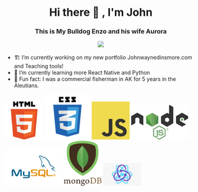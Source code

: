 
<h1 align="center"> Hi there 👋 , I'm John </h1>
<h3 align="center">This is My Bulldog Enzo and his wife Aurora</h3>
<p align="center">
 <img src="https://user-images.githubusercontent.com/7789098/131226975-eadf9211-387d-442a-8199-bc1121f23548.jpg"  width='250'>
</p>


-  🏗  I’m currently working on my new portfolio Johnwaynedinsmore.com and Teaching tools!
-  🌱  I’m currently learning more React Native and Python
-  👯  Fun fact: I was a commercial fisherman in AK for 5 years in the Aleutians.

<p float="left">
 <img src="./html.png" width="100" />
  <img src="./css3.png" width="120" />
 <img src="./JavaScript-logo.png" width="100" />
  <img src="./Node.js_logo.svg.png" width="150" />
  <img src="./MySQL.png" width="150" />
  <img src="./mongodb-logo.png" width="100" />
<img src="./react.jpg" width="100" />
</p>

<!--
**djibba22/djibba22** is a ✨ _special_ ✨ repository because its `README.md` (this file) appears on your GitHub profile.

Here are some ideas to get you started:

- 🔭 I’m currently working on ...
- 🌱 I’m currently learning ...
- 👯 I’m looking to collaborate on ...
- 🤔 I’m looking for help with ...
- 💬 Ask me about ...
- 📫 How to reach me: ...
- 😄 Pronouns: ...
 ...
-->
